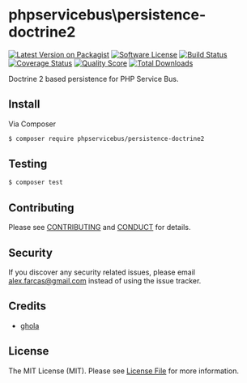 # phpservicebus\persistence-doctrine2

[![Latest Version on Packagist][ico-version]][link-packagist]
[![Software License][ico-license]](LICENSE.md)
[![Build Status][ico-travis]][link-travis]
[![Coverage Status][ico-scrutinizer]][link-scrutinizer]
[![Quality Score][ico-code-quality]][link-code-quality]
[![Total Downloads][ico-downloads]][link-downloads]

Doctrine 2 based persistence for PHP Service Bus.

## Install

Via Composer

``` bash
$ composer require phpservicebus/persistence-doctrine2
```

## Testing

``` bash
$ composer test
```

## Contributing

Please see [CONTRIBUTING](CONTRIBUTING.md) and [CONDUCT](CONDUCT.md) for details.

## Security

If you discover any security related issues, please email alex.farcas@gmail.com instead of using the issue tracker.

## Credits

- [ghola][link-author]

## License

The MIT License (MIT). Please see [License File](LICENSE.md) for more information.

[ico-version]: https://img.shields.io/packagist/v/phpservicebus/persistence-doctrine2.svg?style=flat-square
[ico-license]: https://img.shields.io/badge/license-MIT-brightgreen.svg?style=flat-square
[ico-travis]: https://img.shields.io/travis/phpservicebus/persistence-doctrine2/devel.svg?style=flat-square
[ico-scrutinizer]: https://img.shields.io/scrutinizer/coverage/g/phpservicebus/persistence-doctrine2.svg?style=flat-square
[ico-code-quality]: https://img.shields.io/scrutinizer/g/phpservicebus/persistence-doctrine2.svg?style=flat-square
[ico-downloads]: https://img.shields.io/packagist/dt/phpservicebus/persistence-doctrine2.svg?style=flat-square

[link-packagist]: https://packagist.org/packages/phpservicebus/persistence-doctrine2
[link-travis]: https://travis-ci.org/phpservicebus/persistence-doctrine2
[link-scrutinizer]: https://scrutinizer-ci.com/g/phpservicebus/persistence-doctrine2/code-structure
[link-code-quality]: https://scrutinizer-ci.com/g/phpservicebus/persistence-doctrine2
[link-downloads]: https://packagist.org/packages/phpservicebus/persistence-doctrine2
[link-author]: https://github.com/ghola
